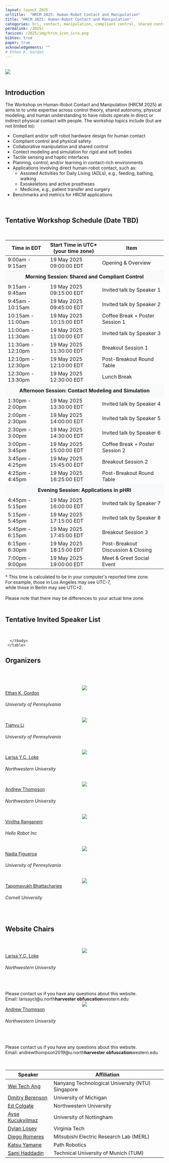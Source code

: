 ```yaml
---
layout: layout_2025
urltitle:  "HRCM 2025: Human-Robot Contact and Manipulation"
title: "HRCM 2025: Human-Robot Contact and Manipulation"
categories: hri, contact, manipulation, compliant control, shared control, shared autonomy
permalink: /2025/
favicon: /2025/img/hrcm_icon_icra.png
bibtex: true
paper: true
acknowledgements: ""
# Ethan K. Gordon
---
```


<br>
<div class="row">
  <div class="col-xs-12">
    <img class="img-fluid" src="{{ "img/hrcm_banner_icra.png" | prepend:site.baseurl }}">
    <!--
    <small style="float:right;margin-top:0mm;margin-right:12mm;">Image credit to <a href="https://openai.com/dall-e-3" target="_blank">DALL·E</a></small>
    <br><br>
    <center>
      <table class="event-details">
        <tr><td class="item">Date:     </td><td class="desc">Tuesday, 18th June 2024      </td></tr>
        <tr><td class="item">Time:     </td><td class="desc">8:30 AM – 12:30 PM (half-day)</td></tr>
        <tr><td class="item">Location: </td><td class="desc">Arch 309                     </td></tr>
      </table>
    </center>
  -->
  </div>
</div><br>

<div class="row">
  <div class="col-xs-12"><a class="anchor" id="intro"></a>
    <h2>Introduction</h2>
  </div>
</div>
<div class="row">
  <div class="col-xs-12">
    <p>
    The Workshop on Human-Robot Contact and Manipulation (HRCM 2025) at aims to to unite expertise across control theory, shared autonomy, physical modeling, and human understanding to have robots operate in direct or indirect physical contact with people. The workshop topics include (but are not limited to):
    </p>
    <ul>
      <li>Compliant and/or soft robot hardware design for human contact</li>
      <li>Compliant control and physical safety</li>
      <li>Collaborative manipulation and shared control</li>
      <li>Contect modeling and simulation for rigid and soft bodies</li>
      <li>Tactile sensing and haptic interfaces</li>
      <li>Planning, control, and/or learning in contact-rich environments</li>
      <li>Applications involving direct human-robot contact, such as:
        <ul>
          <li>Assisted Activities for Daily Living (ADLs), e.g., feeding, bathing, walking</li>
          <li>Exoskeletons and active prostheses</li>
          <li>Medicine, e.g., patient transfer and surgery</li>
        </ul>
      </li>
      <li>Benchmarks and metrics for HRCM applications</li>
    </ul>
  </div>
</div> <br>

<!--
<div class="row">
  <div class="col-xs-12 panel-group"><a class="anchor" id="calls"></a>
    <h2>Call for Contributions</h2>
    <br>
    <div class="panel panel-default">
      <div class="panel-heading" data-toggle="collapse" data-parent="#call" href="#call-papers" style="cursor:pointer;">
        <h3 style="margin:0;">Full Workshop Papers</h3>
      </div>
      <div id="call-papers" class="panel-collapse collapse" data-parent="#call">
        <div class="panel-body">
          <p>
	    <span style="font-weight:500;">Submission:</span> We invite authors to submit unpublished papers (8-page <a href="https://github.com/cvpr-org/author-kit/releases" target="_blank">CVPR format</a>) to our workshop, to be presented at a poster session upon acceptance. All submissions will go through a double-blind review process.
	    All contributions must be submitted (along with supplementary materials, if any) at this <a href="https://cmt3.research.microsoft.com/GAZE2024/Submission/Index">CMT link</a>.
	  </p>
	  <p>
	    Accepted papers will be published in the official CVPR Workshops proceedings and the Computer Vision Foundation (CVF) Open Access archive.
	  </p>
	  <p>
	    <span style="font-weight:500;">Note:</span> Authors of previously rejected main conference submissions are also welcome to submit their work to our workshop. When doing so, you must submit the previous reviewers' comments (named as <code>previous_reviews.pdf</code>) and a letter of changes (named as <code>letter_of_changes.pdf</code>) as part of your supplementary materials to clearly demonstrate the changes made to address the comments made by previous reviewers.
          </p>
        </div>
      </div>
    </div>
    <br>
  </div>
</div><br>

<div class="row">
  <div class="col-xs-12"><a class="anchor" id="dates"></a>
    <h2>Important Dates</h2>
    <br>
    <table class="table table-striped">
      <tbody>
        <tr>
          <td>Paper Submission Deadline</td>
          <td>March 15, 2024 (23:59 Pacific time)</td>
	  <td><span class="countdown" reference="15 Mar 2024 23:59:59 PST"></span></td>
        </tr>
        <tr>
          <td>Notification to Authors</td>
          <td>April 5, 2024</td>
        </tr>
        <tr>
          <td>Camera-Ready Deadline</td>
          <td>April 14, 2024</td>
        </tr>
        <tr>
          <td>Workshop Day</td>
          <td>June 18, 2024</td>
        </tr>
      </tbody>
    </table>
  </div>
</div><br>

<div class="row">
  <div class="col-xs-12"><a class="anchor" id="schedule"></a>
     <h2>Workshop Video Recording</h2>
     <br>
     <center>
       <iframe width="560" height="315" src="https://www.youtube-nocookie.com/embed/Vgrgi53efkE?si=jqeGBmH7deE41vq4" title="YouTube video player" frameborder="0" allow="accelerometer; autoplay; clipboard-write; encrypted-media; gyroscope; picture-in-picture; web-share" referrerpolicy="strict-origin-when-cross-origin" allowfullscreen></iframe>
     </center>
     <br>
  </div>
</div><br>
-->

<style>
  .subheader {
    font-weight: bold;
    text-align: center;
    background-color: #f8f9fa;
    padding: 10px;
  }
</style>

<div class="row">
  <div class="col-xs-12"><a class="anchor" id="schedule"></a>
     <h2>Tentative Workshop Schedule (Date TBD)</h2>
     <br>
     <table class="table schedule" style="border:none !important;">
      <thead class="thead-light">
        <tr>
    <th>Time in EDT</th>
    <th>Start Time in UTC<span class="tz-offset"></span><b>*</b><br><span class="tz-subtext">(your time zone)</span></th>
          <th>Item</th>
        </tr>
      </thead>
      <tbody>
        <tr>
          <td>9:00am - 9:15am</td>
          <td class="to-local-time">19 May 2025 09:00:00 EDT</td>
          <td>Opening & Overview</td>
        </tr>
        <tr>
          <td colspan="3" class="subheader">Morning Session: Shared and Compliant Control</td>
        </tr>
        <tr>
          <td>9:15am - 9:45am</td>
          <td class="to-local-time">19 May 2025 09:15:00 EDT</td>
          <td>Invited talk by Speaker 1</td>
        </tr>
        <tr>
          <td>9:45am - 10:15am</td>
          <td class="to-local-time">19 May 2025 09:45:00 EDT</td>
          <td>Invited talk by Speaker 2</td>
        </tr>
        <tr>
          <td>10:15am - 11:00am</td>
          <td class="to-local-time">19 May 2025 10:15:00 EDT</td>
          <td>Coffee Break + Poster Session 1</td>
        </tr>
        <tr>
          <td>11:00am - 11:30am</td>
          <td class="to-local-time">19 May 2025 11:00:00 EDT</td>
          <td>Invited talk by Speaker 3</td>
        </tr>
        <tr>
          <td>11:30am - 12:10pm</td>
          <td class="to-local-time">19 May 2025 11:30:00 EDT</td>
          <td>Breakout Session 1</td>
        </tr>
        <tr>
          <td>12:10pm - 12:30pm</td>
          <td class="to-local-time">19 May 2025 12:10:00 EDT</td>
          <td>Post-Breakout Round Table</td>
        </tr>
        <tr>
          <td>12:30pm - 13:30pm</td>
          <td class="to-local-time">19 May 2025 12:30:00 EDT</td>
          <td>Lunch Break</td>
        </tr>
        <tr>
          <td colspan="3" class="subheader">Afternoon Session: Contact Modeling and Simulation</td>
        </tr>
        <tr>
          <td>1:30pm - 2:00pm</td>
          <td class="to-local-time">19 May 2025 13:30:00 EDT</td>
          <td>Invited talk by Speaker 4</td>
        </tr>
        <tr>
          <td>2:00pm - 2:30pm</td>
          <td class="to-local-time">19 May 2025 14:00:00 EDT</td>
          <td>Invited talk by Speaker 5</td>
        </tr>
        <tr>
          <td>2:30pm - 3:00pm</td>
          <td class="to-local-time">19 May 2025 14:30:00 EDT</td>
          <td>Invited talk by Speaker 6</td>
        </tr>
        <tr>
          <td>3:00pm - 3:45pm</td>
          <td class="to-local-time">19 May 2025 15:00:00 EDT</td>
          <td>Coffee Break + Poster Session 2</td>
        </tr>
        <tr>
          <td>3:45pm - 4:25pm</td>
          <td class="to-local-time">19 May 2025 15:45:00 EDT</td>
          <td>Breakout Session 2</td>
        </tr>
        <tr>
          <td>4:25pm - 4:45pm</td>
          <td class="to-local-time">19 May 2025 16:25:00 EDT</td>
          <td>Post-Breakout Round Table</td>
        </tr>
        <tr>
          <td colspan="3" class="subheader">Evening Session: Applications in pHRI</td>
        </tr>
        <tr>
          <td>4:45pm - 5:15pm</td>
          <td class="to-local-time">19 May 2025 16:00:00 EDT</td>
          <td>Invited talk by Speaker 7</td>
        </tr>
        <tr>
          <td>5:15pm - 5:45pm</td>
          <td class="to-local-time">19 May 2025 17:15:00 EDT</td>
          <td>Invited talk by Speaker 8</td>
        </tr>
        <tr>
          <td>5:45pm - 6:15pm</td>
          <td class="to-local-time">19 May 2025 17:45:00 EDT</td>
          <td>Breakout Session 3</td>
        </tr>
        <tr>
          <td>6:15pm - 6:30pm</td>
          <td class="to-local-time">19 May 2025 18:15:00 EDT</td>
          <td>Post-Breakout Discussion & Closing</td>
        </tr>
        <tr>
          <td>7:00pm - 9:00pm</td>
          <td class="to-local-time">19 May 2025 19:00:00 EDT</td>
          <td>Meet & Greet Social Event</td>
        </tr>
      </tbody>
     </table>
     <span class="disclaimer">
     * This time is calculated to be in your computer's reported time zone.
     <br>
     For example, those in Los Angeles may see UTC-7,
     <br>
     while those in Berlin may see UTC+2.
     <br>
     <br>
     Please note that there may be differences to your actual time zone.</span>
  </div>
</div><br>


<div class="row">
  <div class="col-xs-12"><a class="anchor" id="speakers"></a>
    <h2>Tentative Invited Speaker List</h2>
    <br>
    <table class="table schedule" style="border:none !important;">
      <thead class="thead-light">
        <tr>
          <th>Speaker</th>
          <th>Affiliation</th>
        </tr>
      </thead>
      <tbody>
        <tr>
          <td><div class="people-name">
            <a href="http://www.ability-research.com/OurPeople">Wei Tech Ang</a>
          </div></td>
          <td>Nanyang Technological University (NTU) Singapore</td>
        </tr>
        <tr>
          <td><div class="people-name">
            <a href="https://berenson.robotics.umich.edu/">Dmitry Berenson</a>
          </div></td>
          <td>University of Michigan</td>
        </tr>
        <tr>
          <td><div class="people-name">
            <a href="https://sites.northwestern.edu/hapticsgroup/">Ed Colgate</a>
          </div></td>
          <td>Northwestern University</td>
        </tr>
        <tr>
          <td><div class="people-name">
            <a href="https://people.cs.nott.ac.uk/pszak1/">Ayse Kucukyilmaz</a>
          </div></td>
          <td>University of Nottingham</td>
        </tr>
        <tr>
          <td><div class="people-name">
            <a href="https://collab.me.vt.edu/">Dylan Losey</a>
          </div></td>
          <td>Virginia Tech</td>
        </tr>
        <tr>
          <td><div class="people-name">
            <a href="https://www.merl.com/people/romeres">Diego Romeres</a>
          </div></td>
          <td>Mitsubishi Electric Research Lab (MERL)</td>
        </tr>
        <tr>
          <td><div class="people-name">
            <a href="https://www.katsuyamane.com/">Katsu Yamane</a>
          </div></td>
          <td>Path Robotics</td>
        </tr>
        <tr>
          <td><div class="people-name">
            <a href="https://www.professoren.tum.de/en/haddadin-sami">Sami Haddadin</a>
          </div></td>
          <td>Technical University of Munich (TUM)</td>
        </tr>

      </tbody>
     </table>
  </div>
</div>

<!--
<div class="row">
  <div class="col-xs-12"><a class="anchor" id="speakers"></a>
    <h2>Invited Keynote Speakers</h2>
    <br>

    <div class="row speaker">
      <div class="col-sm-3 speaker-pic">
        <a href="http://xufeng.site/">
          <img class="people-pic" src="/2024/img/people/fx.jpg" />
        </a>
        <div class="people-name">
          <a href="http://xufeng.site/">Feng Xu</a>
          <h6>Tsinghua University</h6>
        </div>
      </div>
      <div class="col-sm-9">
        <h3>Eye Region Reconstruction with a Monocular Camera</h3><br />
        <b>Abstract</b>
        <p class="speaker-abstract">Eye region reconstruction is an important yet challenging task in computer vision and graphics. It suffers from complicated geometry and motions, severe occlusions, and eyeglass interference, for which existing methods have to make a trade-off between capture cost and reconstruction quality. We focused on low-cost capture setups and proposed novel algorithms to achieve high-quality eye region reconstruction under limited inputs. In addition, we tried to solve the eyeglass interference, which lays the foundation for high-quality eye region reconstruction. We have also tried to apply eye region reconstruction in medicine for disease diagnosis.</p>

        <div class="panel panel-default">
          <div class="panel-heading" data-toggle="collapse" href="#jr-bio" style="cursor:pointer;text-align:center">
            <b>Biography <span style="font-weight:normal">(click to expand/collapse)</span></b>
          </div>
          <div id="jr-bio" class="panel-collapse">
	    <div class="panel-body">
              <p class="speaker-bio">
	        Feng Xu is currently an associate professor at the School of Software, Tsinghua University, Beijing, China. He earned a Ph.D. in automation and a B.S. in physics from Tsinghua University in 2012 and 2007, respectively. Until 2015, He was a Researcher in the Internet Graphics group, Microsoft Research Asia. His research interests include human body reconstruction, face animation, and medical image analysis. He has authored more than 40 conference and journal papers in the corresponding areas, including Nature Medicine, SIGGRAPH, CVPR, ICCV, ECCV, PAMI, and so on.
              </p>
	    </div>
          </div>
        </div>
      </div>
    </div>

    <div class="row speaker">
      <div class="col-sm-3 speaker-pic">
        <a href="https://about.meta.com/realitylabs/">
	  <img class="people-pic" src="/2024/img/people/af.jpg" />
	</a>
        <div class="people-name">
          <a href="https://about.meta.com/realitylabs/">Alexander Fix</a>
          <h6>Meta Reality Labs Research</h6>
        </div>
      </div>
      <div class="col-sm-9">
        <h3>Challenges in Near Eye Tracking for AR/VR</h3><br />
        <b>Abstract</b>
        <p class="speaker-abstract">Artificial and Virtual Reality (AR/VR) has incredible potential for using eye tracking to power the future of computing, but also incredible challenges in making eye tracking that works for everyone, all the time. In this talk, I will talk about some of the work we’re doing here at Meta Reality Labs to build eye tracking into AR/VR, as well as the key areas where the CVPR and GAZE 2024 community can help solve the hardest problems in this space. We will highlight Aria – the ET-enabled research glasses from Meta – and how they are a great tool for investigating applications of eye tracking. We will also show some new approaches to doing eye tracking, based on event cameras, polarization, and more.</p>

        <div class="panel panel-default">
          <div class="panel-heading" data-toggle="collapse" href="#jr-bio" style="cursor:pointer;text-align:center">
            <b>Biography <span style="font-weight:normal">(click to expand/collapse)</span></b>
          </div>
          <div id="jr-bio" class="panel-collapse">
	    <div class="panel-body">
              <p class="speaker-bio">
	        Alexander Fix is a Research Scientist at Meta Reality Labs Research, where he has worked on eye tracking and related topics for the last 9 years. His research interests include 3D reconstruction, NeRF and other implicit reconstructions, and geometric eye tracking. Collaborations at Meta include quite a lot of eye tracking hardware research, particularly on novel methods for eye tracking such as Event Cameras. He graduated from Cornell in 2016 with a PhD in Computer Science, and from the University of Chicago in 2009 with a BS in Computer Science and Mathematics.
              </p>
	    </div>
          </div>
        </div>
      </div>
    </div>

  </div>
</div>

<div class="row">
  <div class="col-xs-12"><a class="anchor" id="accepted-papers"></a>
    <h2>Accepted Full Papers</h2>

    <div class="paper">
      <span class="title">Spatio-Temporal Attention and Gaussian Processes for Personalized Video Gaze Estimation
</span>
      <span class="authors">Swati Jindal, Mohit Yadav, Roberto Manduchi</span>
      <span class="award">Best Paper Award</span>
      <div class="btn-group btn-group-xs" role="group">
        <button class="btn btn-success">GAZE 2024</button>
	<button class="btn btn-poster-id">Poster #8</button>
	<a class="btn btn-default" target="_blank" href="https://openaccess.thecvf.com/content/CVPR2024W/GAZE/papers/Jindal_Spatio-Temporal_Attention_and_Gaussian_Processes_for_Personalized_Video_Gaze_Estimation_CVPRW_2024_paper.pdf"><i class="fas fa-file-pdf"></i> PDF (CVF)</a>
	<a class="btn btn-default" target="_blank" href="https://openaccess.thecvf.com/content/CVPR2024W/GAZE/supplemental/Jindal_Spatio-Temporal_Attention_and_CVPRW_2024_supplemental.pdf"><i class="fas fa-file-pdf"></i> Suppl. (CVF)</a>
	<a class="btn btn-default" target="_blank" href="https://arxiv.org/abs/2404.05215"><i class="fas fa-archive"></i> arXiv</a>
        <a class="btn btn-default" target="_blank" href="VIDEO URL"><i class="fas fa-video"></i> Video</a>
	 <a class="btn btn-default" target="_blank" href="https://github.com/jswati31/stage"><i class="fas fa-code"></i> Code</a>
      </div>
    </div>

    <div class="paper">
      <span class="title">Exploring the Zero-Shot Capabilities of Vision-Language Models for Improving Gaze Following
</span>
      <span class="authors">Anshul Gupta, Pierre Vuillecard, Arya Farkhondeh, Jean-Marc Odobez</span>
      <span class="award">Best Paper Award</span>
      <div class="btn-group btn-group-xs" role="group">
        <button class="btn btn-success">GAZE 2024</button>
	<button class="btn btn-poster-id">Poster #9</button>
	<a class="btn btn-default" target="_blank" href="https://openaccess.thecvf.com/content/CVPR2024W/GAZE/papers/Gupta_Exploring_the_Zero-Shot_Capabilities_of_Vision-Language_Models_for_Improving_Gaze_CVPRW_2024_paper.pdf"><i class="fas fa-file-pdf"></i> PDF (CVF)</a>
	<a class="btn btn-default" target="_blank" href="https://openaccess.thecvf.com/content/CVPR2024W/GAZE/supplemental/Gupta_Exploring_the_Zero-Shot_CVPRW_2024_supplemental.pdf"><i class="fas fa-file-pdf"></i> Suppl. (CVF)</a>
        <a class="btn btn-default" target="_blank" href="ARXIV URL"><i class="fas fa-archive"></i> arXiv</a>
        <a class="btn btn-default" target="_blank" href="VIDEO URL"><i class="fas fa-video"></i> Video</a>
      </div>
    </div>

    <div class="paper">
      <span class="title">Gaze Scanpath Transformer: Predicting Visual Search Target by Spatiotemporal Semantic Modeling of Gaze Scanpath</span>
      <span class="authors">Takumi Nishiyasu, Yoichi Sato</span>
      <span class="award">Best Paper Award</span>
      <div class="btn-group btn-group-xs" role="group">
        <button class="btn btn-success">GAZE 2024</button>
	<button class="btn btn-poster-id">Poster #10</button>
	<a class="btn btn-default" target="_blank" href="https://openaccess.thecvf.com/content/CVPR2024W/GAZE/papers/Nishiyasu_Gaze_Scanpath_Transformer_Predicting_Visual_Search_Target_by_Spatiotemporal_Semantic_CVPRW_2024_paper.pdf"><i class="fas fa-file-pdf"></i> PDF (CVF)</a>
        <a class="btn btn-default" target="_blank" href="CVF SUPPL URL"><i class="fas fa-file-pdf"></i> Suppl. (CVF)</a>
        <a class="btn btn-default" target="_blank" href="ARXIV URL"><i class="fas fa-archive"></i> arXiv</a>
        <a class="btn btn-default" target="_blank" href="VIDEO URL"><i class="fas fa-video"></i> Video</a>
      </div>
    </div>

    <div class="paper">
      <span class="title">GESCAM: A Dataset and Method on Gaze Estimation for Classroom Attention Measurement</span>
      <span class="authors">Athul Mathew, Arshad Khan, Thariq Khalid, Riad Souissi</span>
      <span class="award">Best Paper Award</span>
      <div class="btn-group btn-group-xs" role="group">
        <button class="btn btn-success">GAZE 2024</button>
	<button class="btn btn-poster-id">Poster #11</button>
	<a class="btn btn-default" target="_blank" href="https://openaccess.thecvf.com/content/CVPR2024W/GAZE/papers/Mathew_GESCAM__A_Dataset_and_Method_on_Gaze_Estimation_for_CVPRW_2024_paper.pdf"><i class="fas fa-file-pdf"></i> PDF (CVF)</a>
        <a class="btn btn-default" target="_blank" href="CVF SUPPL URL"><i class="fas fa-file-pdf"></i> Suppl. (CVF)</a>
	<a class="btn btn-default" target="_blank" href="https://athulmmathew.github.io/GESCAM/"><i class="fas fa-globe"></i> Project Page</a>
        <a class="btn btn-default" target="_blank" href="ARXIV URL"><i class="fas fa-archive"></i> arXiv</a>
        <a class="btn btn-default" target="_blank" href="VIDEO URL"><i class="fas fa-video"></i> Video</a>
      </div>
    </div>

  </div>
</div><br>

<div class="row">
  <div class="col-xs-12"><a class="anchor" id="invited-posters"></a>
    <h2>Invited Posters</h2>

    <div class="paper">
      <span class="title">What Do You See in Vehicle? Comprehensive Vision Solution for In-Vehicle Gaze Estimation</span>
      <span class="authors">Yihua Cheng, Yaning Zhu, Zongji Wang, Hongquan Hao, Liu Wei, Shiqing Cheng, Xi Wang, Hyung Jin Chang</span>
      <div class="btn-group btn-group-xs" role="group">
        <button class="btn btn-primary">CVPR 2024</button>
	<button class="btn btn-poster-id">Poster #12</button>
	<a class="btn btn-default" target="_blank" href="https://openaccess.thecvf.com/content/CVPR2024/papers/Cheng_What_Do_You_See_in_Vehicle_Comprehensive_Vision_Solution_for_CVPR_2024_paper.pdf"><i class="fas fa-file-pdf"></i> PDF (CVF)</a>
	<a class="btn btn-default" target="_blank" href="https://openaccess.thecvf.com/content/CVPR2024/supplemental/Cheng_What_Do_You_CVPR_2024_supplemental.pdf"><i class="fas fa-file-pdf"></i> Suppl. (CVF)</a>
	<a class="btn btn-default" target="_blank" href="https://yihua.zone/work/ivgaze/"><i class="fas fa-globe"></i> Project Page</a>
	<a class="btn btn-default" target="_blank" href="https://arxiv.org/abs/2403.15664"><i class="fas fa-archive"></i> arXiv</a>
	<a class="btn btn-default" target="_blank" href="https://github.com/yihuacheng/IVGaze"><i class="fas fa-code"></i> Code</a>
        <a class="btn btn-default" target="_blank" href="SUPPL PDF"><i class="fas fa-file-pdf"></i> Supp.</a>
        <a class="btn btn-default" target="_blank" href="VIDEO URL"><i class="fas fa-video"></i> Video</a>
      </div>
    </div>
  </div>
</div><br>
-->

<div class="row">
  <div class="col-xs-12"><a class="anchor" id="organizers"></a>
    <h2>Organizers</h2>
  </div>
</div>

<br><br>

<div class="row">
  <div class="col-xs-2"></div>
  <div class="col-xs-2">
    <a href="https://ethankgordon.com/">
      <center><img class="people-pic" src="{{ "img/people/ekg.png" | prepend:site.baseurl }}"></center>
    </a>
    <div class="people-name">
      <a href="https://ethankgordon.com/">Ethan K. Gordon</a>
      <h6>University of Pennsylvania</h6>
    </div>
  </div>
  <div class="col-xs-2">
    <a href="http://imtianyuli.com/">
      <center><img class="people-pic" src="{{ "img/people/tl.jpg" | prepend:site.baseurl }}"></center>
    </a>
    <div class="people-name">
      <a href="http://imtianyuli.com/">Tianyu Li</a>
      <h6>University of Pennsylvania</h6>
    </div>
  </div>
  <div class="col-xs-2">
    <a href="https://larisaycl.github.io/">
      <center><img class="people-pic" src="{{ "img/people/ll.jpg" | prepend:site.baseurl }}"></center>
    </a>
    <div class="people-name">
      <a href="https://larisaycl.github.io/">Larisa Y.C. Loke</a>
      <h6>Northwestern University</h6>
    </div>
  </div>
  <div class="col-xs-2">
    <a href="https://mossti.github.io/Portfolio/">
      <center><img class="people-pic" src="{{ "img/people/at.jpg" | prepend:site.baseurl }}"></center>
    </a>
    <div class="people-name">
      <a href="https://mossti.github.io/Portfolio/">Andrew Thompson</a>
      <h6>Northwestern University</h6>
    </div>
  </div>
</div>

<div class="row">
  <div class="col-xs-3"></div>
  <div class="col-xs-2">
    <a href="https://www.vinitharanganeni.com/home/">
      <center><img class="people-pic" src="{{ "img/people/vr.png" | prepend:site.baseurl }}"></center>
    </a>
    <div class="people-name">
      <a href="https://www.vinitharanganeni.com/home/">Vinitha Ranganeni</a>
      <h6>Hello Robot Inc</h6>
    </div>
  </div>
  <div class="col-xs-2">
    <a href="https://nbfigueroa.github.io/">
      <center><img class="people-pic" src="{{ "img/people/nf.jpg" | prepend:site.baseurl }}"></center>
    </a>
    <div class="people-name">
      <a href="https://nbfigueroa.github.io/">Nadia Figueroa</a>
      <h6>University of Pennsylvania</h6>
    </div>
  </div>
  <div class="col-xs-2">
    <a href="https://emprise.cs.cornell.edu/">
      <center><img class="people-pic" src="{{ "img/people/tb.jpg" | prepend:site.baseurl }}"></center>
    </a>
    <div class="people-name">
      <a href="https://emprise.cs.cornell.edu/">Tapomayukh Bhattacharjee</a>
      <h6>Cornell University</h6>
    </div>
  </div>
</div><br>

<div class="row">
  <div class="col-xs-12"><a class="anchor" id="organizers"></a>
    <h2>Website Chairs</h2>
  </div>
</div>

<p><br /></p>

<div class="row">
  <div class="col-xs-1"></div>
  <div class="col-xs-2">
    <a href="https://larisaycl.github.io/">
      <center><img class="people-pic" src="img/people/ll.jpg" /></center>
    </a>
    <div class="people-name">
      <a href="https://larisaycl.github.io/">Larisa Y.C. Loke</a>
      <h6>Northwestern University</h6>
    </div>
  </div>
  <br /><br />
  <div class="col-xs-8">
    Please contact us if you have any questions about this website.
    <br />
    Email: <span id="email">larisaycl@u.north<b>harvester obfuscation</b>western.edu</span>
  </div>
  <div class="col-xs-1"></div>
</div>

<div class="row">
  <div class="col-xs-1"></div>
  <div class="col-xs-2">
    <a href="https://mossti.github.io/Portfolio/">
      <center><img class="people-pic" src="img/people/at.jpg" /></center>
    </a>
    <div class="people-name">
      <a href="https://mossti.github.io/Portfolio/">Andrew Thompson</a>
      <h6>Northwestern University</h6>
    </div>
  </div>
  <br /><br />
  <div class="col-xs-8">
    Please contact us if you have any questions about this website.
    <br />
    Email: <span id="email">andrewthompson2019@u.north<b>harvester obfuscation</b>western.edu</span>
    <!-- See https://spencermortensen.com/articles/email-obfuscation/#text-display -->
  </div>
  <div class="col-xs-1"></div>
</div>
<p><br /></p>


<!--
<div class="row">
  <div class="col-xs-12"><a class="anchor" id="sponsors"></a>
    <h2>Workshop sponsored by:</h2>
  </div>
</div>

<div class="row">
  <div class="col-xs-4 sponsor">
    <a href="https://www.nvidia.com/"><img src="img/nvidia.jpg" /></a>
  </div>
  <div class="col-xs-4 sponsor">
    <a href="https://www.birmingham.ac.uk/"><img src="img/uob.jpg" /></a>
  </div>
  <div class="col-xs-4 sponsor">
    <a href="https://www.google.com/"><img src="img/google.png" /></a>
  </div>
</div>
-->

